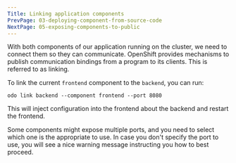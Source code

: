 ```yaml
---
Title: Linking application components
PrevPage: 03-deploying-component-from-source-code
NextPage: 05-exposing-components-to-public
---
```


With both components of our application running on the cluster, we need to connect them so they can communicate. OpenShift provides mechanisms to publish communication bindings from a program to its clients. This is referred to as linking.

To link the current ``frontend`` component to the ``backend``, you can run:

```execute-1
odo link backend --component frontend --port 8080
```

This will inject configuration into the frontend about the backend and restart the frontend.

Some components might expose multiple ports, and you need to select which one is the appropriate to use. In case you don't specify the port to use, you will see a nice warning message instructing you how to best proceed.
